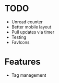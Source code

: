 # TODO

* Unread counter
* Better mobile layout
* Pull updates via timer
* Testing
* FavIcons

# Features

* Tag management